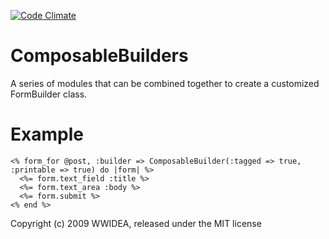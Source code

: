 [![Code Climate](https://codeclimate.com/badge.png)](https://codeclimate.com/github/wwidea/composable_builders)

ComposableBuilders
==================

A series of modules that can be combined together to create a customized FormBuilder class.


Example
=======

    <% form_for @post, :builder => ComposableBuilder(:tagged => true, :printable => true) do |form| %>
      <%= form.text_field :title %>
      <%= form.text_area :body %>
      <%= form.submit %>
    <% end %>


Copyright (c) 2009 WWIDEA, released under the MIT license
